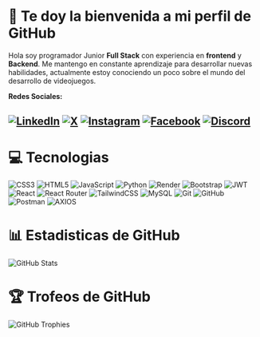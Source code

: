 # 👾 Te doy la bienvenida a mi perfil de GitHub

Hola soy programador Junior **Full Stack** con experiencia en **frontend** y **Backend**. Me mantengo en constante aprendizaje para desarrollar nuevas habilidades, actualmente estoy conociendo un poco sobre el mundo del desarrollo de videojuegos.

**Redes Sociales:**

[![LinkedIn](	https://img.shields.io/badge/LinkedIn-0077B5?style=for-the-badge&logo=linkedin&logoColor=white)](https://www.linkedin.com/in/jonathan-alessander-medina-leon-4935601a3/) [![X](https://img.shields.io/badge/X-000000?style=for-the-badge&logo=x&logoColor=white)](https://x.com/Alessgreen94) [![Instagram](https://img.shields.io/badge/Instagram-E4405F?style=for-the-badge&logo=instagram&logoColor=white)](https://www.instagram.com/alessanderleon/?hl=es) [![Facebook](https://img.shields.io/badge/Facebook-1877F2?style=for-the-badge&logo=facebook&logoColor=white)](https://www.facebook.com/jonathan.a.leon.3/?locale=es_LA) [![Discord](https://img.shields.io/badge/Discord-5865F2?style=for-the-badge&logo=discord&logoColor=white)](discordapp.com/users/636224952277663744)
---
# 💻 Tecnologias

![CSS3](https://img.shields.io/badge/css3-%231572B6.svg?style=for-the-badge&logo=css3&logoColor=white) ![HTML5](https://img.shields.io/badge/html5-%23E34F26.svg?style=for-the-badge&logo=html5&logoColor=white) ![JavaScript](https://img.shields.io/badge/javascript-%23323330.svg?style=for-the-badge&logo=javascript&logoColor=%23F7DF1E) ![Python](https://img.shields.io/badge/python-3670A0?style=for-the-badge&logo=python&logoColor=ffdd54) ![Render](https://img.shields.io/badge/Render-%46E3B7.svg?style=for-the-badge&logo=render&logoColor=white) ![Bootstrap](https://img.shields.io/badge/bootstrap-%238511FA.svg?style=for-the-badge&logo=bootstrap&logoColor=white) ![JWT](https://img.shields.io/badge/JWT-black?style=for-the-badge&logo=JSON%20web%20tokens) ![React](https://img.shields.io/badge/react-%2320232a.svg?style=for-the-badge&logo=react&logoColor=%2361DAFB) ![React Router](https://img.shields.io/badge/React_Router-CA4245?style=for-the-badge&logo=react-router&logoColor=white) ![TailwindCSS](https://img.shields.io/badge/tailwindcss-%2338B2AC.svg?style=for-the-badge&logo=tailwind-css&logoColor=white) ![MySQL](https://img.shields.io/badge/mysql-4479A1.svg?style=for-the-badge&logo=mysql&logoColor=white) ![Git](https://img.shields.io/badge/git-%23F05033.svg?style=for-the-badge&logo=git&logoColor=white) ![GitHub](https://img.shields.io/badge/github-%23121011.svg?style=for-the-badge&logo=github&logoColor=white) ![Postman](https://img.shields.io/badge/Postman-FF6C37?style=for-the-badge&logo=postman&logoColor=white) ![AXIOS](https://img.shields.io/badge/axios-671ddf?&style=for-the-badge&logo=axios&logoColor=white)

# 📊 Estadisticas de GitHub
![GitHub Stats](https://github-readme-stats.vercel.app/api?username=AlessanderLeon&show_icons=true&hide_title=true&hide=prs&count_private=true&theme=radical)

# 🏆 Trofeos de GitHub
![GitHub Trophies](https://github-profile-trophy.vercel.app/?username=AlessanderLeon&theme=radical)

